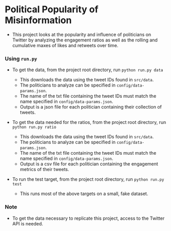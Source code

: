 # Political Popularity of Misinformation
- This project looks at the popularity and influence of politicians on Twitter by analyzing the engagement ratios as well as the rolling and cumulative maxes of likes and retweets over time.

### Using `run.py`
- To get the data, from the project root directory, run `python run.py data`
    * This downloads the data using the tweet IDs found in `src/data`.
    * The politicians to analyze can be specified in `config/data-params.json`.
    * The name of the txt file containing the tweet IDs must match the name specified in `config/data-params.json`.
    * Output is a json file for each politician containing their collection of tweets.

- To get the data needed for the ratios, from the project root directory, run `python run.py ratio`
    * This downloads the data using the tweet IDs found in `src/data`.
    * The politicians to analyze can be specified in `config/data-params.json`.
    * The name of the txt file containing the tweet IDs must match the name specified in `config/data-params.json`.
    * Output is a csv file for each politician containing the engagement metrics of their tweets.

- To run the test target, from the project root directory, run `python run.py test`
    * This runs most of the above targets on a small, fake dataset.

### Note
- To get the data necessary to replicate this project, access to the Twitter API is needed. 